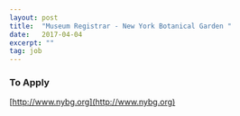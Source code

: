 ```yaml
---
layout: post
title:  "Museum Registrar - New York Botanical Garden "
date:   2017-04-04
excerpt: ""
tag: job
---
```














### To Apply   

[http://www.nybg.org](http://www.nybg.org)





